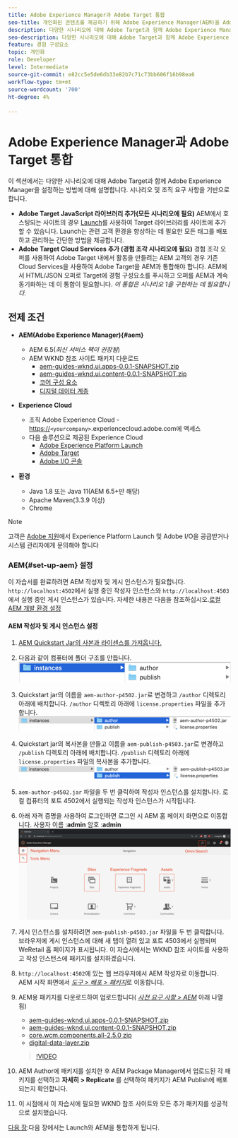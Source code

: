 ```yaml
---
title: Adobe Experience Manager과 Adobe Target 통합
seo-title: 개인화된 콘텐츠를 제공하기 위해 Adobe Experience Manager(AEM)을 Adobe Target과 통합하는 다양한 방법을 다루는 문서입니다.
description: 다양한 시나리오에 대해 Adobe Target과 함께 Adobe Experience Manager을 설정하는 방법을 다루는 문서입니다.
seo-description: 다양한 시나리오에 대해 Adobe Target과 함께 Adobe Experience Manager을 설정하는 방법을 다루는 문서입니다.
feature: 경험 구성요소
topic: 개인화
role: Developer
level: Intermediate
source-git-commit: e82cc5e5de6db33e82b7c71c73bb606f16b98ea6
workflow-type: tm+mt
source-wordcount: '700'
ht-degree: 4%

---
```



# Adobe Experience Manager과 Adobe Target 통합

이 섹션에서는 다양한 시나리오에 대해 Adobe Target과 함께 Adobe Experience Manager을 설정하는 방법에 대해 설명합니다. 시나리오 및 조직 요구 사항을 기반으로 합니다.

* **Adobe Target JavaScript 라이브러리 추가(모든 시나리오에 필요)**
 AEM에서 호스팅되는 사이트의 경우  [Launch](https://experienceleague.adobe.com/docs/launch/using/home.html)를 사용하여 Target 라이브러리를 사이트에 추가할 수 있습니다. Launch는 관련 고객 환경을 향상하는 데 필요한 모든 태그를 배포하고 관리하는 간단한 방법을 제공합니다.
* **Adobe Target Cloud Services 추가 (경험 조각 시나리오에 필요)**
 경험 조각 오퍼를 사용하여 Adobe Target 내에서 활동을 만들려는 AEM 고객의 경우 기존 Cloud Services을 사용하여 Adobe Target을 AEM과 통합해야 합니다. AEM에서 HTML/JSON 오퍼로 Target에 경험 구성요소를 푸시하고 오퍼를 AEM과 계속 동기화하는 데 이 통합이 필요합니다. 
*이 통합은 시나리오 1을 구현하는 데 필요합니다.*

## 전제 조건

* **AEM(Adobe Experience Manager){#aem}**
   * AEM 6.5(*최신 서비스 팩이 권장됨*)
   * AEM WKND 참조 사이트 패키지 다운로드
      * [aem-guides-wknd.ui.apps-0.0.1-SNAPSHOT.zip](https://github.com/adobe/aem-guides-wknd/releases/download/archetype-18.1/aem-guides-wknd.ui.apps-0.0.1-SNAPSHOT.zip)
      * [aem-guides-wknd.ui.content-0.0.1-SNAPSHOT.zip](https://github.com/adobe/aem-guides-wknd/releases/download/archetype-18.1/aem-guides-wknd.ui.content-0.0.1-SNAPSHOT.zip)
      * [코어 구성 요소](https://github.com/adobe/aem-core-wcm-components/releases/download/core.wcm.components.reactor-2.5.0/core.wcm.components.all-2.5.0.zip)
      * [디지털 데이터 계층](assets/implementation/digital-data-layer.zip)

* **Experience Cloud**
   * 조직 Adobe Experience Cloud - <https://>`<yourcompany>`.experiencecloud.adobe.com에 액세스
   * 다음 솔루션으로 제공된 Experience Cloud
      * [Adobe Experience Platform Launch](https://experiencecloud.adobe.com)
      * [Adobe Target](https://experiencecloud.adobe.com)
      * [Adobe I/O 콘솔](https://console.adobe.io)

* **환경**
   * Java 1.8 또는 Java 11(AEM 6.5+만 해당)
   * Apache Maven(3.3.9 이상)
   * Chrome

>[!NOTE]
>
> 고객은 [Adobe 지원](https://helpx.adobe.com/kr/contact/enterprise-support.ec.html)에서 Experience Platform Launch 및 Adobe I/O을 공급받거나 시스템 관리자에게 문의해야 합니다

### AEM{#set-up-aem} 설정

이 자습서를 완료하려면 AEM 작성자 및 게시 인스턴스가 필요합니다. `http://localhost:4502`에서 실행 중인 작성자 인스턴스와 `http://localhost:4503`에서 실행 중인 게시 인스턴스가 있습니다. 자세한 내용은 다음을 참조하십시오.[로컬 AEM 개발 환경 설정](https://helpx.adobe.com/experience-manager/kt/platform-repository/using/local-aem-dev-environment-article-setup.html)

#### AEM 작성자 및 게시 인스턴스 설정

1. [AEM Quickstart Jar의 사본과 라이센스를 가져옵니다.](https://helpx.adobe.com/experience-manager/6-5/sites/deploying/using/deploy.html#GettingtheSoftware)
2. 다음과 같이 컴퓨터에 폴더 구조를 만듭니다.
   ![폴더 구조](assets/implementation/aem-setup-1.png)
3. Quickstart jar의 이름을 `aem-author-p4502.jar`로 변경하고 `/author` 디렉토리 아래에 배치합니다. `/author` 디렉토리 아래에 `license.properties` 파일을 추가합니다.
   ![AEM 작성자 인스턴스](assets/implementation/aem-setup-author.png)
4. Quickstart jar의 복사본을 만들고 이름을 `aem-publish-p4503.jar`로 변경하고 `/publish` 디렉토리 아래에 배치합니다. `/publish` 디렉토리 아래에 `license.properties` 파일의 복사본을 추가합니다.
   ![AEM 게시 인스턴스](assets/implementation/aem-setup-publish.png)
5. `aem-author-p4502.jar` 파일을 두 번 클릭하여 작성자 인스턴스를 설치합니다. 로컬 컴퓨터의 포트 4502에서 실행되는 작성자 인스턴스가 시작됩니다.
6. 아래 자격 증명을 사용하여 로그인하면 로그인 시 AEM 홈 페이지 화면으로 이동합니다.
사용자 이름 :**admin**
암호 :**admin**
   ![AEM 게시 인스턴스](assets/implementation/aem-author-home-page.png)
7. 게시 인스턴스를 설치하려면 `aem-publish-p4503.jar` 파일을 두 번 클릭합니다. 브라우저에 게시 인스턴스에 대해 새 탭이 열려 있고 포트 4503에서 실행되며 WeRetail 홈 페이지가 표시됩니다. 이 자습서에서는 WKND 참조 사이트를 사용하고 작성 인스턴스에 패키지를 설치하겠습니다.
8. `http://localhost:4502`에 있는 웹 브라우저에서 AEM 작성자로 이동합니다. AEM 시작 화면에서 *[도구 > 배포 > 패키지](http://localhost:4502/crx/packmgr/index.jsp)*&#x200B;로 이동합니다.
9. AEM용 패키지를 다운로드하여 업로드합니다( *[사전 요구 사항 > AEM](#aem)* 아래 나열됨)
   * [aem-guides-wknd.ui.apps-0.0.1-SNAPSHOT.zip](https://github.com/adobe/aem-guides-wknd/releases/download/archetype-18.1/aem-guides-wknd.ui.apps-0.0.1-SNAPSHOT.zip)
   * [aem-guides-wknd.ui.content-0.0.1-SNAPSHOT.zip](https://github.com/adobe/aem-guides-wknd/releases/download/archetype-18.1/aem-guides-wknd.ui.content-0.0.1-SNAPSHOT.zip)
   * [core.wcm.components.all-2.5.0 zip](https://github.com/adobe/aem-core-wcm-components/releases/download/core.wcm.components.reactor-2.5.0/core.wcm.components.all-2.5.0.zip)
   * [digital-data-layer.zip](assets/implementation/digital-data-layer.zip)

   >[!VIDEO](https://video.tv.adobe.com/v/28377?quality=12&learn=on)
10. AEM Author에 패키지를 설치한 후 AEM Package Manager에서 업로드된 각 패키지를 선택하고 **자세히 > Replicate** 를 선택하여 패키지가 AEM Publish에 배포되는지 확인합니다.
11. 이 시점에서 이 자습서에 필요한 WKND 참조 사이트와 모든 추가 패키지를 성공적으로 설치했습니다.

[다음 장](./using-launch-adobe-io.md):다음 장에서는 Launch와 AEM을 통합하게 됩니다.
